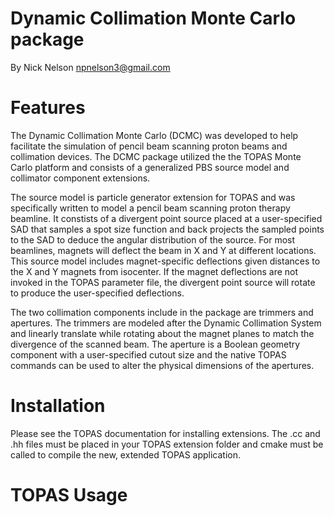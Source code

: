 # Dynamic Collimation Monte Carlo package
By Nick Nelson <npnelson3@gmail.com>

# Features
The Dynamic Collimation Monte Carlo (DCMC) was developed to help facilitate the simulation of pencil beam scanning proton beams and collimation devices. The DCMC package utilized the the TOPAS Monte Carlo platform and consists of a generalized PBS source model and collimator component extensions.

The source model is particle generator extension for TOPAS and was specifically written to model a pencil beam scanning proton therapy beamline. It constists of a divergent point source placed at a user-specified SAD that samples a spot size function and back projects the sampled points to the SAD to deduce the angular distribution of the source. For most beamlines, magnets will deflect the beam in X and Y at different locations. This source model includes magnet-specific deflections given distances to the X and Y magnets from isocenter. If the magnet deflections are not invoked in the TOPAS parameter file, the divergent point source will rotate to produce the user-specified deflections.

The two collimation components include in the package are trimmers and apertures. The trimmers are modeled after the Dynamic Collimation System and linearly translate while rotating about the magnet planes to match the divergence of the scanned beam. The aperture is a Boolean geometry component with a user-specified cutout size and the native TOPAS commands can be used to alter the physical dimensions of the apertures.

# Installation
Please see the TOPAS documentation for installing extensions. The .cc and .hh files must be placed in your TOPAS extension folder and cmake must be called to compile the new, extended TOPAS application. 

# TOPAS Usage
